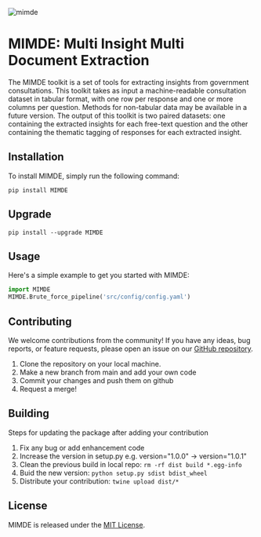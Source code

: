 ![mimde](./data/icon.png)
# MIMDE: Multi Insight Multi Document Extraction

The MIMDE toolkit is a set of tools for extracting insights from government consultations. This toolkit takes as input a machine-readable consultation dataset in tabular format, with one row per response and one or more columns per question. Methods for non-tabular data may be available in a future version. The output of this toolkit is two paired datasets: one containing the extracted insights for each free-text question and the other containing the thematic tagging of responses for each extracted insight.

## Installation

To install MIMDE, simply run the following command:

```
pip install MIMDE
```

## Upgrade

```
pip install --upgrade MIMDE
```

## Usage

Here's a simple example to get you started with MIMDE:

```python
import MIMDE
MIMDE.Brute_force_pipeline('src/config/config.yaml')
```

## Contributing

We welcome contributions from the community! If you have any ideas, bug reports, or feature requests, please open an issue on our [GitHub repository](https://github.com/ai-for-public-services/MIMDE).

1. Clone the repository on your local machine. 
2. Make a new branch from main and add your own code
3. Commit your changes and push them on github
4. Request a merge! 

## Building
Steps for updating the package after adding your contribution
1. Fix any bug or add enhancement code
1. Increase the version in setup.py e.g. version="1.0.0" -> version="1.0.1"
2. Clean the previous build in local repo: ``` rm -rf dist build *.egg-info ```
3. Buid the new version: ``` python setup.py sdist bdist_wheel ```
4. Distribute your contribution: ``` twine upload dist/*  ```


## License

MIMDE is released under the [MIT License](https://opensource.org/licenses/MIT).
